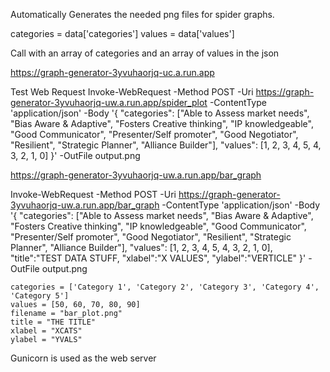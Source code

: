 Automatically Generates the needed png files for spider graphs. 

categories = data['categories']
    values = data['values']

Call with an array of categories and an array of values in the json

https://graph-generator-3yvuhaorjq-uc.a.run.app

Test Web Request
Invoke-WebRequest -Method POST -Uri https://graph-generator-3yvuhaorjq-uw.a.run.app/spider_plot -ContentType 'application/json' -Body '{ "categories": ["Able to Assess market needs", "Bias Aware & Adaptive", "Fosters Creative thinking", "IP knowledgeable", "Good Communicator", "Presenter/Self promoter", "Good Negotiator", "Resilient", "Strategic Planner", "Alliance Builder"], "values": [1, 2, 3, 4, 5, 4, 3, 2, 1, 0] }' -OutFile output.png



https://graph-generator-3yvuhaorjq-uw.a.run.app/bar_graph

Invoke-WebRequest -Method POST -Uri https://graph-generator-3yvuhaorjq-uw.a.run.app/bar_graph -ContentType 'application/json' -Body '{ "categories": ["Able to Assess market needs", "Bias Aware & Adaptive", "Fosters Creative thinking", "IP knowledgeable", "Good Communicator", "Presenter/Self promoter", "Good Negotiator", "Resilient", "Strategic Planner", "Alliance Builder"], "values": [1, 2, 3, 4, 5, 4, 3, 2, 1, 0], "title":"TEST DATA STUFF, "xlabel":"X VALUES", "ylabel":"VERTICLE" }' -OutFile output.png

    categories = ['Category 1', 'Category 2', 'Category 3', 'Category 4', 'Category 5']
    values = [50, 60, 70, 80, 90]
    filename = "bar_plot.png"
    title = "THE TITLE"
    xlabel = "XCATS"
    ylabel = "YVALS"

Gunicorn is used as the web server